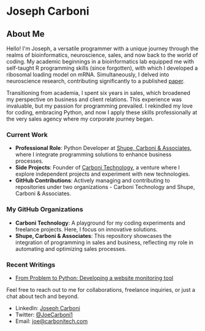 # Joseph Carboni
## About Me
Hello! I'm Joseph, a versatile programmer with a unique journey through the realms of bioinformatics, neuroscience, sales, and now back to the world of coding. My academic beginnings in a bioinformatics lab equipped me with self-taught R programming skills (since forgotten), with which I developed a ribosomal loading model on mRNA. Simultaneously, I delved into neuroscience research, contributing significantly to a published [paper](https://www.sciencedirect.com/science/article/abs/pii/S0091305714001038?via%3Dihub).

Transitioning from academia, I spent six years in sales, which broadened my perspective on business and client relations. This experience was invaluable, but my passion for programming prevailed. I rekindled my love for coding, embracing Python, and now I apply these skills professionally at the very sales agency where my corporate journey began.

### Current Work
- **Professional Role**: Python Developer at [Shupe, Carboni & Associates](https://www.shupecarboni.com), where I integrate programming solutions to enhance business processes.  
- **Side Projects**: Founder of [Carboni Technology](https://carbonitech.com), a venture where I explore independent projects and experiment with new technologies.  
- **GitHub Contributions**: Actively managing and contributing to repositories under two organizations - Carboni Technology and Shupe, Carboni & Associates.  
### My GitHub Organizations
- **Carboni Technology**: A playground for my coding experiments and freelance projects. Here, I focus on innovative solutions.  
- **Shupe, Carboni & Associates**: This repository showcases the integration of programming in sales and business, reflecting my role in automating and optimizing sales processes.

### Recent Writings
- [From Problem to Python: Developing a website monitoring tool](https://pyatl.dev/2024/01/22/from-problem-to-python/)

Feel free to reach out to me for collaborations, freelance inquiries, or just a chat about tech and beyond.

- LinkedIn: [Joseph Carboni](https://www.linkedin.com/in/joecarboni/)
- Twitter: [@JoeCarboni1](https://twitter.com/JoeCarboni1)
- Email: <joe@carbonitech.com>

